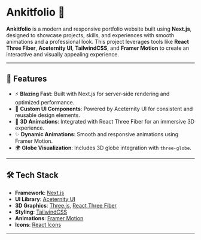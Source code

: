 # Ankitfolio 🌟

**Ankitfolio** is a modern and responsive portfolio website built using **Next.js**, designed to showcase projects, skills, and experiences with smooth animations and a professional look. This project leverages tools like **React Three Fiber**, **Aceternity UI**, **TailwindCSS**, and **Framer Motion** to create an interactive and visually appealing experience.

---

## 🚀 Features

- ⚡ **Blazing Fast**: Built with Next.js for server-side rendering and optimized performance.
- 🎨 **Custom UI Components**: Powered by Aceternity UI for consistent and reusable design elements.
- 🌌 **3D Animations**: Integrated with React Three Fiber for an immersive 3D experience.
- ✨ **Dynamic Animations**: Smooth and responsive animations using Framer Motion.
- 🌍 **Globe Visualization**: Includes 3D globe integration with `three-globe`.

---

## 🛠️ Tech Stack

- **Framework**: [Next.js](https://nextjs.org/)
- **UI Library**: [Aceternity UI](https://aceternity-ui-link.com)  
- **3D Graphics**: [Three.js](https://threejs.org/), [React Three Fiber](https://docs.pmnd.rs/react-three-fiber)
- **Styling**: [TailwindCSS](https://tailwindcss.com/)
- **Animations**: [Framer Motion](https://www.framer.com/motion/)
- **Icons**: [React Icons](https://react-icons.github.io/react-icons/)

---
